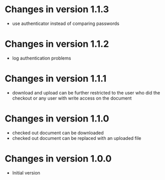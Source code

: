 Changes in version 1.1.3
==========================

- use authenticator instead of comparing passwords

Changes in version 1.1.2
==========================

- log authentication problems

Changes in version 1.1.1
==========================

- download and upload can be further restricted to the user
  who did the checkout or any user with write access on the
  document

Changes in version 1.1.0
==========================

- checked out document can be downloaded
- checked out document can be replaced with an uploaded file

Changes in version 1.0.0
==========================

- Initial version

